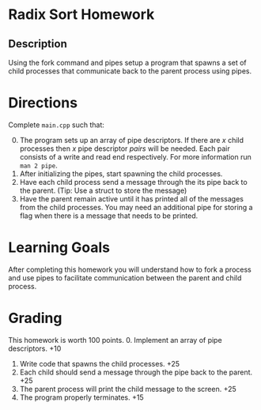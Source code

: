 # Radix Sort Homework

## Description
Using the fork command and pipes setup a program that spawns a set of child processes that communicate back to the parent process using pipes. 

# Directions
Complete `main.cpp` such that:

  0. The program sets up an array of pipe descriptors. If there are $x$ child processes then $x$ pipe descriptor *pairs* will be needed. Each pair consists of a write and read end respectively. For more information run `man 2 pipe`.
  1. After initializing the pipes, start spawning the child processes. 
  2. Have each child process send a message through the its pipe back to the parent. (Tip: Use a struct to store the message)
  3. Have the parent remain active until it has printed all of the messages from the child processes. You may need an additional pipe for storing a flag when there is a message that needs to be printed.

# Learning Goals

After completing this homework you will understand how to fork a process and use pipes to facilitate communication between the parent and child process. 

# Grading

This homework is worth 100 points. 
  0. Implement an array of pipe descriptors. +10
  1. Write code that spawns the child processes. +25
  2. Each child should send a message through the pipe back to the parent. +25
  3. The parent process will print the child message to the screen. +25
  4. The program properly terminates. +15


